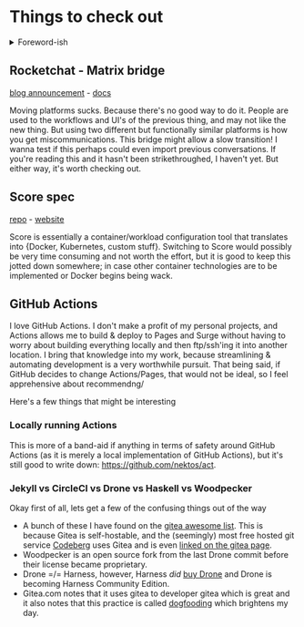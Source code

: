 # Things to check out

<details>
<summary>Foreword-ish</summary>


I will be honest: at the point of typing this, the only alternative for me to work on would be continuing [semantikeys](https://github.com/Denperidge-Redpencil/semantikeys) and I am not feeling that right now. I think the toothache I have is making me catty (pun not intended) and it's 6am.

My brain was pingponging as it does; and recalled mentions of things like rocket.chat vs matrix and vendor-lockin being relevant topics. Then I recalled seeing score spec which could be relevant. Then that kept bouncing so I decided I should probably just do a write-up because I hate to admit that among my favourite activities are painstaking research and write-ups.


</details>


## Rocketchat - Matrix bridge
[blog announcement](https://matrix.org/blog/2022/05/30/welcoming-rocket-chat-to-matrix) - [docs](https://docs.rocket.chat/guides/administration/admin-panel/settings/federation/matrix-bridge)

Moving platforms sucks. Because there's no good way to do it. People are used to the workflows and UI's of the previous thing, and may not like the new thing. But using two different but functionally similar platforms is how you get miscommunications. This bridge might allow a slow transition! I wanna test if this perhaps could even import previous conversations. If you're reading this and it hasn't been strikethroughed, I haven't yet. But either way, it's worth checking out.



## Score spec
[repo](https://github.com/score-spec/spec) - [website](https://score.dev/)

Score is essentially a container/workload configuration tool that translates into {Docker, Kubernetes, custom stuff}. Switching to Score would possibly be very time consuming and not worth the effort, but it is good to keep this jotted down somewhere; in case other container technologies are to be implemented or Docker begins being wack.



## GitHub Actions
I love GitHub Actions. I don't make a profit of my personal projects, and Actions allows me to build & deploy to Pages and Surge without having to worry about building everything locally and then ftp/ssh'ing it into another location. I bring that knowledge into my work, because streamlining & automating development is a very worthwhile pursuit. That being said, if GitHub decides to change Actions/Pages, that would not be ideal, so I feel apprehensive about recommendng/

Here's a few things that might be interesting

### Locally running Actions
This is more of a band-aid if anything in terms of safety around GitHub Actions (as it is merely a local implementation of GitHub Actions), but it's still good to write down: https://github.com/nektos/act.

### Jekyll vs CircleCI vs Drone vs Haskell vs Woodpecker
Okay first of all, lets get a few of the confusing things out of the way

- A bunch of these I have found on the [gitea awesome list](https://gitea.com/gitea/awesome-gitea#devops). This is because Gitea is self-hostable, and the (seemingly) most free hosted git service [Codeberg](https://codeberg.org/) uses Gitea and is even [linked on the gitea page](gitea.com).
- Woodpecker is an open source fork from the last Drone commit before their license became proprietary.
- Drone =/= Harness, however, Harness *did* [buy Drone](https://www.prnewswire.com/news-releases/harness-acquires-continuous-integration-pioneer-droneio-and-commits-to-open-source-301106473.html) and Drone is becoming Harness Community Edition.
- Gitea.com notes that it uses gitea to developer gitea which is great and it also notes that this practice is called [dogfooding](https://en.wikipedia.org/wiki/Eating_your_own_dog_food) which brightens my day.



